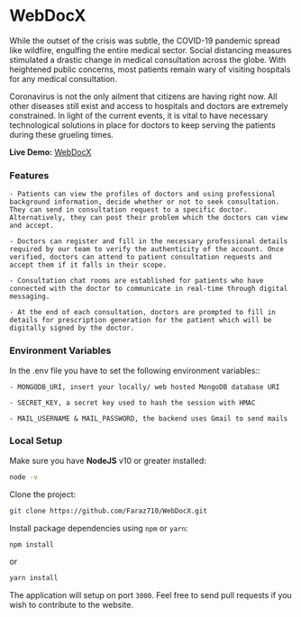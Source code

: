 # WebDocX

While the outset of the crisis was subtle, the COVID-19 pandemic spread like wildfire, engulfing the entire medical sector. Social distancing measures stimulated a drastic change in medical consultation across the globe. With heightened public concerns, most patients remain wary of visiting hospitals for any medical consultation. 

Coronavirus is not the only ailment that citizens are having right now. All other diseases still exist and access to hospitals and doctors are extremely constrained. In light of the current events, it is vital to have necessary technological solutions in place for doctors to keep serving the patients during these grueling  times. 

**Live Demo:** [WebDocX](https://web-doc-x.herokuapp.com/)

### Features

    - Patients can view the profiles of doctors and using professional background information, decide whether or not to seek consultation. They can send in consultation request to a specific doctor. Alternatively, they can post their problem which the doctors can view and accept. 

    - Doctors can register and fill in the necessary professional details required by our team to verify the authenticity of the account. Once verified, doctors can attend to patient consultation requests and accept them if it falls in their scope.

    - Consultation chat rooms are established for patients who have connected with the doctor to communicate in real-time through digital messaging.

    - At the end of each consultation, doctors are prompted to fill in details for prescription generation for the patient which will be digitally signed by the doctor.

### Environment Variables

In the .env file you have to set the following environment variables::

    - MONGODB_URI, insert your locally/ web hosted MongoDB database URI

    - SECRET_KEY, a secret key used to hash the session with HMAC

    - MAIL_USERNAME & MAIL_PASSWORD, the backend uses Gmail to send mails

### Local Setup

Make sure you have **NodeJS** v10 or greater installed:
``` bash
node -v
```

Clone the project:
``` bash
git clone https://github.com/Faraz710/WebDocX.git
```

Install package dependencies using `npm` or `yarn`:
``` bash
npm install
```
or
``` bash
yarn install
```

The application will setup on port `3000`.
Feel free to send pull requests if you wish to contribute to the website.